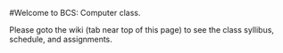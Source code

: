 #Welcome to BCS: Computer class.

Please goto the wiki (tab near top of this page) to see the class syllibus, schedule, and assignments.
